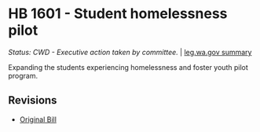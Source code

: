 # HB 1601 - Student homelessness pilot
*Status: CWD - Executive action taken by committee.* | [leg.wa.gov summary](https://app.leg.wa.gov/billsummary?BillNumber=1601&Year=2021)

Expanding the students experiencing homelessness and foster youth pilot program.

## Revisions
* [Original Bill](1/)